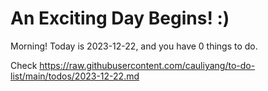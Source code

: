 # An Exciting Day Begins! :)

Morning! Today is 2023-12-22, and you have 0 things to do.

Check https://raw.githubusercontent.com/cauliyang/to-do-list/main/todos/2023-12-22.md